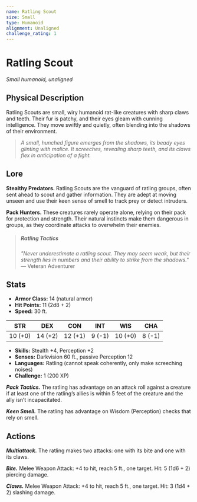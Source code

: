 ```yaml
---
name: Ratling Scout  
size: Small  
type: Humanoid  
alignment: Unaligned  
challenge_rating: 1  
---
```


# Ratling Scout

*Small humanoid, unaligned*

## Physical Description
Ratling Scouts are small, wiry humanoid rat-like creatures with sharp claws and teeth. Their fur is patchy, and their eyes gleam with cunning intelligence. They move swiftly and quietly, often blending into the shadows of their environment.

> *A small, hunched figure emerges from the shadows, its beady eyes glinting with malice. It screeches, revealing sharp teeth, and its claws flex in anticipation of a fight.*

## Lore

**Stealthy Predators.** Ratling Scouts are the vanguard of ratling groups, often sent ahead to scout and gather information. They are adept at moving unseen and use their keen sense of smell to track prey or detect intruders.  

**Pack Hunters.** These creatures rarely operate alone, relying on their pack for protection and strength. Their natural instincts make them dangerous in groups, as they coordinate attacks to overwhelm their enemies.

> ##### Ratling Tactics
> *"Never underestimate a ratling scout. They may seem weak, but their strength lies in numbers and their ability to strike from the shadows."*  
> — Veteran Adventurer

## Stats

- **Armor Class:** 14 (natural armor)  
- **Hit Points:** 11 (2d8 + 2)  
- **Speed:** 30 ft.  

| STR     | DEX     | CON     | INT     | WIS     | CHA     |
|---------|---------|---------|---------|---------|---------|
| 10 (+0) | 14 (+2) | 12 (+1) | 9 (-1)  | 10 (+0) | 8 (-1)  |

- **Skills:** Stealth +4, Perception +2  
- **Senses:** Darkvision 60 ft., passive Perception 12  
- **Languages:** Ratling (cannot speak coherently, only make screeching noises)  
- **Challenge:** 1 (200 XP)  

***Pack Tactics.*** The ratling has advantage on an attack roll against a creature if at least one of the ratling’s allies is within 5 feet of the creature and the ally isn’t incapacitated.  

***Keen Smell.*** The ratling has advantage on Wisdom (Perception) checks that rely on smell.  

## Actions

***Multiattack.*** The ratling makes two attacks: one with its bite and one with its claws.  

***Bite.*** Melee Weapon Attack: +4 to hit, reach 5 ft., one target. Hit: 5 (1d6 + 2) piercing damage.  

***Claws.*** Melee Weapon Attack: +4 to hit, reach 5 ft., one target. Hit: 3 (1d4 + 2) slashing damage. 